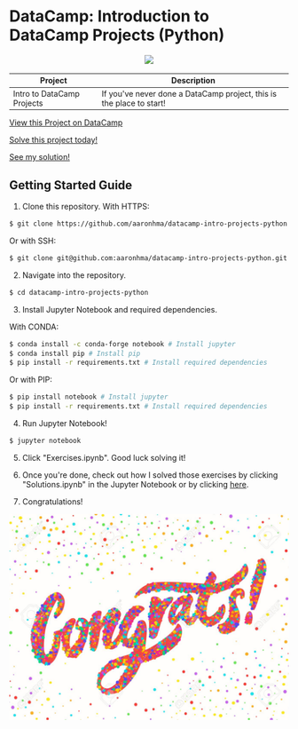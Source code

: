 # DataCamp: Introduction to DataCamp Projects (Python)

<p align="center"> 
<img src="https://cdn.datacamp.com/main-app/assets/brand/logos/DataCamp_Horizontal_RGB-d196011f63ebda76dc5c9772425cf9541b8639af842d5e5476ef10f2460ed1e4.png" width="500">
</p>

| Project                    | Description                                                          |
| ---                        | ---                                                                  |
| Intro to DataCamp Projects | If you've never done a DataCamp project, this is the place to start! |

[View this Project on DataCamp](https://learn.datacamp.com/projects/33)

[Solve this project today!](https://github.com/aaronhma/datacamp-intro-projects-python/blob/master/Exercises.ipynb)

[See my solution!](https://github.com/aaronhma/datacamp-intro-projects-python/blob/master/Exercises.ipynb)

## Getting Started Guide
1. Clone this repository.
With HTTPS:
```bash
$ git clone https://github.com/aaronhma/datacamp-intro-projects-python.git
```

Or with SSH:
```bash
$ git clone git@github.com:aaronhma/datacamp-intro-projects-python.git
```

2. Navigate into the repository.
```bash
$ cd datacamp-intro-projects-python
```

3. Install Jupyter Notebook and required dependencies.

With CONDA:
```bash
$ conda install -c conda-forge notebook # Install jupyter
$ conda install pip # Install pip
$ pip install -r requirements.txt # Install required dependencies
```

Or with PIP:
```bash
$ pip install notebook # Install jupyter
$ pip install -r requirements.txt # Install required dependencies
```

4. Run Jupyter Notebook!
```bash
$ jupyter notebook
```

5. Click "Exercises.ipynb". Good luck solving it!

6. Once you're done, check out how I solved those exercises by clicking "Solutions.ipynb" in the Jupyter Notebook or by clicking [here]().

7. Congratulations!

![Congratulations!](https://raw.githubusercontent.com/aaronhma/datacamp-intro-projects-python/master/114855250-congrats-congratulations-card-.jpg)

